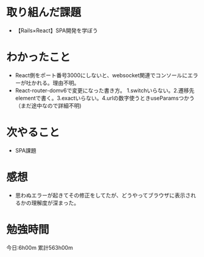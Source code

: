 # 取り組んだ課題
* 【Rails×React】SPA開発を学ぼう

# わかったこと
* React側をポート番号3000にしないと、websocket関連でコンソールにエラーが吐かれる。理由不明。
* React-router-domv6で変更になった書き方。
1.switchいらない。2.遷移先elementで書く。3.exactいらない。4.urlの数字使うときuseParamsつかう（まだ途中なので詳細不明)

# 次やること
* SPA課題

# 感想
* 思わぬエラーが起きてその修正をしてたが、どうやってブラウザに表示されるかの理解度が深まった。

# 勉強時間
今日:6h00m
累計563h00m
